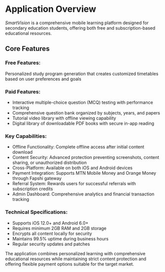 # Application Overview

_SmartVision_ is a comprehensive mobile learning platform designed for secondary education students, offering both free and subscription-based educational resources.

## Core Features

### Free Features:

Personalized study program generation that creates customized timetables based on user preferences and goals

### Paid Features:

- Interactive multiple-choice question (MCQ) testing with performance tracking
- Comprehensive question bank organized by subjects, years, and papers
- Tutorial video library with offline viewing capability
- Digital library of downloadable PDF books with secure in-app reading

### Key Capabilities:

- Offline Functionality: Complete offline access after initial content download
- Content Security: Advanced protection preventing screenshots, content sharing, or unauthorized distribution
- Cross-Platform: Available on both iOS and Android devices
- Payment Integration: Supports MTN Mobile Money and Orange Money through Fapshi gateway
- Referral System: Rewards users for successful referrals with subscription credits
- Admin Dashboard: Comprehensive analytics and financial transaction tracking

### Technical Specifications:

- Supports iOS 12.0+ and Android 6.0+
- Requires minimum 2GB RAM and 2GB storage
- Encrypts all content locally for security
- Maintains 99.5% uptime during business hours
- Regular security updates and patches

The application combines personalized learning with comprehensive educational resources while maintaining strict content protection and offering flexible payment options suitable for the target market.
